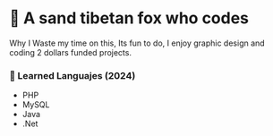 <h1>🦊 A sand tibetan fox who codes</h1>

<p>Why I Waste my time on this, Its fun to do, I enjoy graphic design and coding 2 dollars funded projects.</p>


<h3>🌱 Learned Languajes (2024)</h3>
  <ul>
  <li>PHP</li>
  <li>MySQL</li>
  <li>Java</li>
  <li>.Net</li>
</ul>
